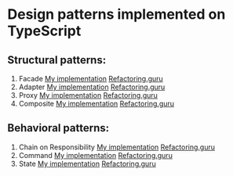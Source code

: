 # Design patterns implemented on TypeScript

## Structural patterns:
1. Facade [My implementation](https://github.com/NikitaYasinski/Patterns/blob/master/structural/facade.ts) [Refactoring.guru](https://refactoring.guru/design-patterns/facade)
2. Adapter [My implementation](https://github.com/NikitaYasinski/Patterns/blob/master/structural/adapter.ts) [Refactoring.guru](https://refactoring.guru/design-patterns/adapter)
3. Proxy [My implementation](https://github.com/NikitaYasinski/Patterns/blob/master/structural/proxy.ts) [Refactoring.guru](https://refactoring.guru/design-patterns/proxy)
4. Composite [My implementation](https://github.com/NikitaYasinski/Patterns/blob/master/structural/composite.ts) [Refactoring.guru](https://refactoring.guru/design-patterns/composite)

## Behavioral patterns: 
1. Chain on Responsibility [My implementation](https://github.com/NikitaYasinski/Patterns/blob/master/behavioral/chain-of-responsibility.ts) [Refactoring.guru](https://refactoring.guru/design-patterns/chain-of-responsibility)
2. Command [My implementation](https://github.com/NikitaYasinski/Patterns/blob/master/behavioral/command.ts) [Refactoring.guru](https://refactoring.guru/design-patterns/command)
3. State [My implementation](https://github.com/NikitaYasinski/Patterns/blob/master/behavioral/state.ts) [Refactoring.guru](https://refactoring.guru/design-patterns/state)